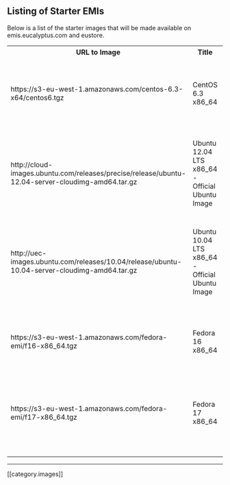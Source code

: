## Listing of Starter EMIs

Below is a list of the starter images that will be made available on emis.eucalyptus.com and eustore. 

<table>
    <tr>
       <th>URL to Image</th>
       <th>Title</th>
       <th>Owner</th>
       <th>Latest test</th>
       <th>Notes</th>
    </tr>
    <tr>
       <td>https://s3-eu-west-1.amazonaws.com/centos-6.3-x64/centos6.tgz</td>
       <td>CentOS 6.3 x86_64</td>
       <td>Olivier Renault - olivier.renault@eucalyptus.com</td>
       <td>[Test Results](https://github.com/eucalyptus/image-verification-results/blob/master/centos6.3-eutester-testresults.txt)</td>
       <td>SELinux / iptables disabled. Root disk of 4.5G. Root user enable. It works w/ kexec kernel ( default kernel is provided as part of tar ).</td>
    </tr>
    <tr>
       <td>http://cloud-images.ubuntu.com/releases/precise/release/ubuntu-12.04-server-cloudimg-amd64.tar.gz</td>
       <td>Ubuntu 12.04 LTS x86_64 - Official Ubuntu Image</td>
       <td>Tom Ellis - tom.ellis@eucalyptus.com</td>
       <td>None</td>
       <td>Latest official Ubuntu image from cloud-images.ubuntu.com (if we use this link, it'll always pull the latest version of the image as they get updated frequently)</td>
    </tr>
    <tr>
       <td>http://uec-images.ubuntu.com/releases/10.04/release/ubuntu-10.04-server-cloudimg-amd64.tar.gz</td>
       <td>Ubuntu 10.04 LTS x86_64 - Official Ubuntu Image</td>
       <td>Tom Ellis - tom.ellis@eucalyptus.com</td>
       <td>None</td>
       <td>Latest official Ubuntu image from cloud-images.ubuntu.com (if we use this link, it'll always pull the latest version of the image as they get updated frequently)</td>
    </tr>
    </tr>
    <tr>
       <td>https://s3-eu-west-1.amazonaws.com/fedora-emi/f16-x86_64.tgz</td>
       <td>Fedora 16 x86_64</td>
       <td>Olivier Renault - olivier.renault@eucalyptus.com</td>
       <td>None</td>
       <td>SELinux / iptables disabled. Root disk of 4.5G. Root user enabled. It works w/ kexec kernel ( default kernel is provided as part of tar )</td>
    </tr>
    <tr>
       <td>https://s3-eu-west-1.amazonaws.com/fedora-emi/f17-x86_64.tgz</td>
       <td>Fedora 17 x86_64</td>
       <td>Olivier Renault - olivier.renault@eucalyptus.com</td>
       <td>None</td>
       <td>SELinux / iptables disabled. Root disk of 4.5G. Root user enabled. It works w/ kexec kernel ( default kernel is provided as part of tar )</td>
    </tr>
    <tr>
       <td></td>
       <td></td>
       <td></td>
       <td></td>
       <td></td>
    </tr>
    <tr>
       <td></td>
       <td></td>
       <td></td>
       <td></td>
       <td></td>
    </tr>
    <tr>
       <td></td>
       <td></td>
       <td></td>
       <td></td>
       <td></td>
    </tr>
</table>

*****

[[category.images]]
